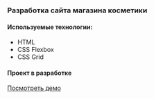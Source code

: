 ### Разработка сайта магазина косметики

#### Используемые технологии:
* HTML
* CSS Flexbox
* CSS Grid

#### Проект в разработке

[Посмотреть демо](https://anastasyazhuk.github.io/shop/)
